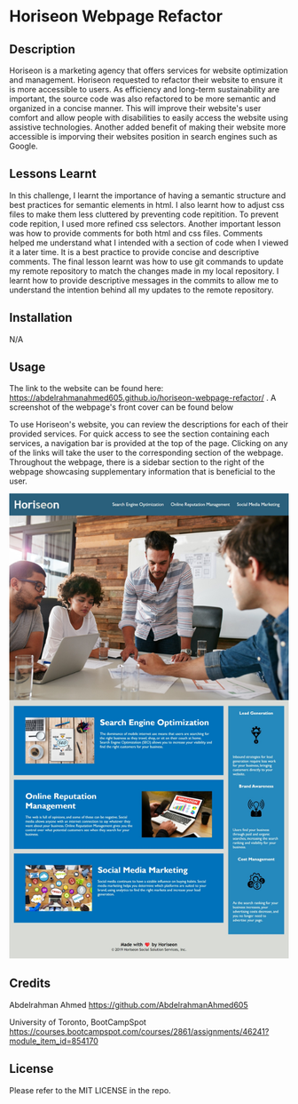 # Horiseon Webpage Refactor

## Description

Horiseon is a marketing agency that offers services for website optimization and management. Horiseon requested to refactor their website to ensure it is more accessible to users. As efficiency and long-term sustainability are important, the source code was also refactored to be more semantic and organized in a concise manner. This will improve their website's user comfort and allow people with disabilities to easily access the website using assistive technologies. Another added benefit of making their website more accessible is imporving their websites position in search engines such as Google.

## Lessons Learnt

In this challenge, I learnt the importance of having a semantic structure and best practices for semantic elements in html. I also learnt how to adjust css files to make them less cluttered by preventing code repitition. To prevent code repition, I used more refined css selectors. Another important lesson was how to provide comments for both html and css files. Comments helped me understand what I intended with a section of code when I viewed it a later time. It is a best practice to provide concise and descriptive comments. The final lesson learnt was how to use git commands to update my remote repository to match the changes made in my local repository. I learnt how to provide descriptive messages in the commits to allow me to understand the intention behind all my updates to the remote repository.

## Installation
N/A

## Usage

The link to the website can be found here: https://abdelrahmanahmed605.github.io/horiseon-webpage-refactor/ . A screenshot of the webpage's front cover can be found below

To use Horiseon's website, you can review the descriptions for each of their provided services. For quick access to see the section containing each services, a navigation bar is provided at the top of the page. Clicking on any of the links will take the user to the corresponding section of the webpage. Throughout the webpage, there is a sidebar section to the right of the webpage showcasing supplementary information that is beneficial to the user.

![Horiseon website front page design](assets/images/Horiseon-front-page.jpeg)

## Credits

Abdelrahman Ahmed https://github.com/AbdelrahmanAhmed605

University of Toronto, BootCampSpot https://courses.bootcampspot.com/courses/2861/assignments/46241?module_item_id=854170

## License

Please refer to the MIT LICENSE in the repo.
